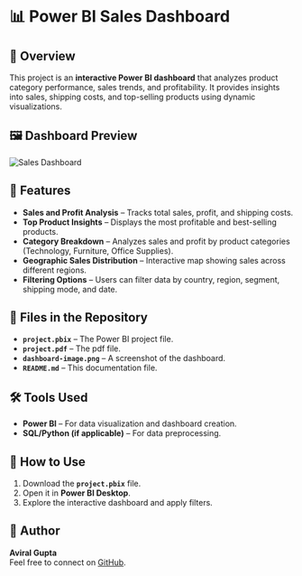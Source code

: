 # 📊 Power BI Sales Dashboard

## 🔹 Overview  
This project is an **interactive Power BI dashboard** that analyzes product category performance, sales trends, and profitability. It provides insights into sales, shipping costs, and top-selling products using dynamic visualizations.

## 🖼️ Dashboard Preview  
![Sales Dashboard](dashboard-image.png)

## 🚀 Features  
- **Sales and Profit Analysis** – Tracks total sales, profit, and shipping costs.  
- **Top Product Insights** – Displays the most profitable and best-selling products.  
- **Category Breakdown** – Analyzes sales and profit by product categories (Technology, Furniture, Office Supplies).  
- **Geographic Sales Distribution** – Interactive map showing sales across different regions.  
- **Filtering Options** – Users can filter data by country, region, segment, shipping mode, and date.  

## 📂 Files in the Repository  
- **`project.pbix`** – The Power BI project file.
- **`project.pdf`** – The pdf file.  
- **`dashboard-image.png`** – A screenshot of the dashboard.  
- **`README.md`** – This documentation file.  

## 🛠️ Tools Used  
- **Power BI** – For data visualization and dashboard creation.  
- **SQL/Python (if applicable)** – For data preprocessing.  

## 📌 How to Use  
1. Download the **`project.pbix`** file.  
2. Open it in **Power BI Desktop**.  
3. Explore the interactive dashboard and apply filters.  

## 🌟 Author  
**Aviral Gupta**  
Feel free to connect on [GitHub](https://github.com/avgvcoding).  
